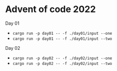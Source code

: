 # Advent of code 2022

Day 01

- `cargo run -p day01 -- -f ./day01/input --one`
- `cargo run -p day01 -- -f ./day01/input --two`

Day 02

- `cargo run -p day02 -- -f ./day02/input --one`
- `cargo run -p day02 -- -f ./day02/input --two`
